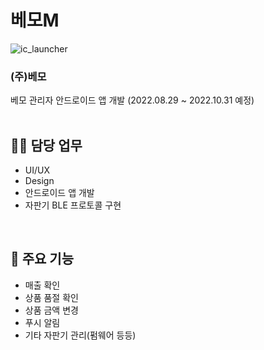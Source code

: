 # 베모M
![ic_launcher](https://user-images.githubusercontent.com/79048895/191905011-2f9ba5ac-7741-4d44-9901-932dcc5dcf86.png)  
### **(주)베모** 
베모 관리자 안드로이드 앱 개발 (2022.08.29 ~ 2022.10.31 예정)  
<br>

## 🧑‍💻 담당 업무
- UI/UX
- Design
- 안드로이드 앱 개발
- 자판기 BLE 프로토콜 구현
<br>

## 🔔 주요 기능
- 매출 확인
- 상품 품절 확인
- 상품 금액 변경
- 푸시 알림
- 기타 자판기 관리(펌웨어 등등)
